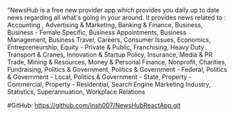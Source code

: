 "NewsHub is a free new provider app which provides you daily up to date news regarding all what's going in your around. It provides news related to : 
      Accounting ,
      Advertising & Marketing,
      Banking & Finance,
      Business,
      Business - Female Specific,
      Business Appointments,
      Business Management,
      Business Travel,
      Careers,
      Consumer Issues,
      Economics,
      Entrepreneurship,
      Equity - Private & Public,
      Franchising,
      Heavy Duty Transport & Cranes,
      Innovation & Startup Policy,
      Insurance,
      Media & PR Trade,
      Mining & Resources,
      Money & Personal Finance,
      Nonprofit, Charities, Fundraising,
      Politics & Government,
      Politics & Government - Federal,
      Politics & Government - Local,
      Politics & Government - State,
      Property - Commercial,
      Property - Residential,
      Search Engine Marketing Industry,
      Statistics,
      Superannuation,
      Workplace Relations


#GitHub: https://github.com/insh007/NewsHubReactApp.git